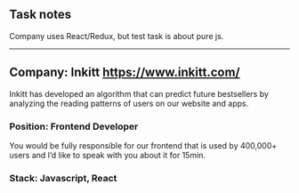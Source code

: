 ## Task notes

Company uses React/Redux, but test task is about pure js.

---

## Company: Inkitt https://www.inkitt.com/

Inkitt has developed an algorithm that can predict future bestsellers by analyzing the reading patterns of users on our website and apps. 

### Position: Frontend Developer

You would be fully responsible for our frontend that is used by 400,000+ users and I’d like to speak with you about it for 15min.

### Stack: Javascript, React
